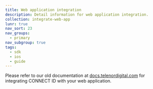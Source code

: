 ```yaml
---
title: Web application integration
description: Detail information for web application integration.
collection: integrate-web-app
lunr: true
nav_sort: 23
nav_groups:
  - primary
nav_subgroup: true
tags:
  - sdk
  - ios
  - guide
---
```


Please refer to our old documentation at [docs.telenordigital.com](http://docs.telenordigital.com/)
for integrating CONNECT ID with your web application.
